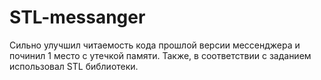 # STL-messanger

Сильно улучшил читаемость кода прошлой версии мессенджера и починил 1 место с утечкой памяти. Также, в соответствии с заданием использовал STL библиотеки.
